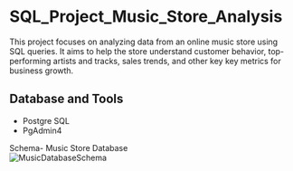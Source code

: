 # SQL_Project_Music_Store_Analysis
This project focuses on analyzing data from an online music store using SQL queries. It aims to help the store understand customer behavior, top-performing artists and tracks, sales trends, and other key key metrics for business growth.
## Database and Tools
* Postgre SQL
* PgAdmin4

Schema- Music Store Database  
![MusicDatabaseSchema](https://user-images.githubusercontent.com/112153548/213707717-bfc9f479-52d9-407b-99e1-e94db7ae10a3.png)
